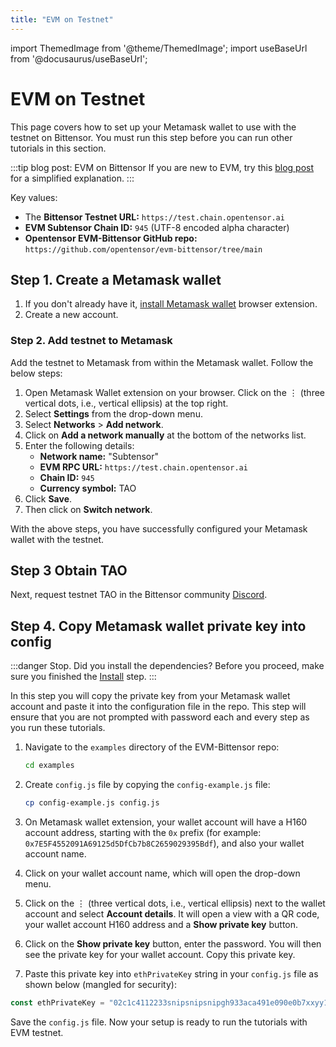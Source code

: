```yaml
---
title: "EVM on Testnet"
---
```

import ThemedImage from '@theme/ThemedImage';
import useBaseUrl from '@docusaurus/useBaseUrl';

# EVM on Testnet

This page covers how to set up your Metamask wallet to use with the testnet on Bittensor. You must run this step before you can run other tutorials in this section. 

:::tip blog post: EVM on Bittensor
If you are new to EVM, try this [blog post](https://blog.bittensor.com/evm-on-bittensor-draft-6f323e69aff7) for a simplified explanation.
:::

Key values:
- The **Bittensor Testnet URL:** `https://test.chain.opentensor.ai`
- **EVM Subtensor Chain ID:** `945` (UTF-8 encoded alpha character)
- **Opentensor EVM-Bittensor GitHub repo:** `https://github.com/opentensor/evm-bittensor/tree/main`
 

## Step 1. Create a Metamask wallet 

1. If you don't already have it, [install Metamask wallet](https://metamask.io/download/) browser extension.
2. Create a new account.

### Step 2. Add testnet to Metamask

Add the testnet to Metamask from within the Metamask wallet. Follow the below steps:

1. Open Metamask Wallet extension on your browser. Click on the &#8942; (three vertical dots, i.e., vertical ellipsis) at the top right. 
2. Select **Settings** from the drop-down menu. 
3. Select **Networks** > **Add network**.
4. Click on **Add a network manually** at the bottom of the networks list.
5. Enter the following details:
    - **Network name:** "Subtensor"
    - **EVM RPC URL:** `https://test.chain.opentensor.ai`
    - **Chain ID:** `945`
    - **Currency symbol:** TAO 
6. Click **Save**.
7. Then click on **Switch network**.

With the above steps, you have successfully configured your Metamask wallet with the testnet. 

## Step 3 Obtain TAO

Next, request testnet TAO in the Bittensor community [Discord](https://discord.com/channels/799672011265015819/830068283314929684). 

## Step 4. Copy Metamask wallet private key into config

:::danger Stop. Did you install the dependencies?
Before you proceed, make sure you finished the [Install](./install.md) step.
:::

In this step you will copy the private key from your Metamask wallet account and paste it into the configuration file in the repo. This step will ensure that you are not prompted with password each and every step as you run these tutorials. 


1. Navigate to the `examples` directory of the EVM-Bittensor repo:

    ```bash
    cd examples
    ```

2. Create `config.js` file by copying the `config-example.js` file:

    ```bash
    cp config-example.js config.js
    ```

3. On Metamask wallet extension, your wallet account will have a H160 account address, starting with the `0x` prefix (for example: `0x7E5F4552091A69125d5DfCb7b8C2659029395Bdf`), and also your wallet account name. 
4. Click on your wallet account name, which will open the drop-down menu. 
5. Click on the &#8942; (three vertical dots, i.e., vertical ellipsis) next to the wallet account and select **Account details**. It will open a view with a QR code, your wallet account H160 address and a **Show private key** button.
6. Click on the **Show private key** button, enter the password. You will then see the private key for your wallet account. Copy this private key.
7. Paste this private key into `ethPrivateKey` string in your `config.js` file as shown below (mangled for security):

```javascript
const ethPrivateKey = "02c1c4112233snipsnipsnipgh933aca491e090e0b7xxyy1b124b86d9382b01a8";
```
Save the `config.js` file. Now your setup is ready to run the tutorials with EVM testnet. 
